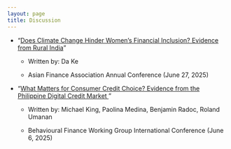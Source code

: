```yaml
---
layout: page
title: Discussion
---
```


<!---
My research interests lie in real estate finance, urban economics, and corporate finance.
 My research can also be found in [Google Scholar](https://scholar.google.com/citations?user=yoon09269).
-->

 
- “[Does Climate Change Hinder Women’s Financial Inclusion? Evidence from
Rural India](../assets/pdf/Discussion_Ke_AsianFA)” 

  - Written by: Da Ke
    
  - Asian Finance Association Annual Conference (June 27, 2025)


- “[What Matters for Consumer Credit Choice? Evidence from the Philippine Digital Credit Market ](../assets/pdf/Discussion_King_et_al_BFWG.pdf)”

  - Written by: Michael King, Paolina Medina, Benjamin Radoc, Roland Umanan
    
  - Behavioural Finance Working Group International Conference (June 6, 2025)
